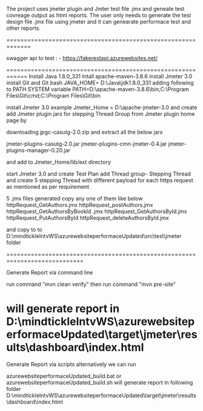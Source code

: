 
The project uses jmeter plugin and Jmter test file .jmx and geneate  test covreage output as html reports.
The user only needs to generate the test design file .jmx file using jmeter and it can genearate performace test and other reports.

=============================================================

swagger api to test : - https://fakerestapi.azurewebsites.net/ 

============================================================
Install Java 1.8.0_331
Intall apache-maven-3.8.6
install Jmeter 3.0
install Git and Git bash
JAVA_HOME= D:\Java\jdk1.8.0_331
adding following to PATH SYSTEM variable
PATH=D:\apache-maven-3.8.6\bin;C:\Program Files\Git\cmd;C:\Program Files\Git\bin

install Jmeter 3.0 
example  Jmeter_Home = D:\apache-jmeter-3.0
and create add Jmeter plugin jars for stepping Thread Group
from Jmeter plugin home page by

downloading jpgc-casutg-2.0.zip and extract all the below jars

jmeter-plugins-casutg-2.0.jar
jmeter-plugins-cmn-jmeter-0.4.jar
jmeter-plugins-manager-0.20.jar 

and add to Jmeter_Home/lib/ext directory

start Jmeter 3.0 and create Test Plan add Thread group- Stepping Thread and create 
5 stepping Thread with different payload for each  https request as mentioned as per requirement 

5 .jmx files generated copy any one of them like
below 
httpRequest_GetAuthors.jmx
httpRequest_postAuthors.jmx
httpRequest_GetAuthorsByBookId .jmx
httpRequest_GetAuthorsById.jmx
httpRequest_PutAuthorsById
httpRequest_deleteAuthorsById.jmx

and copy to 
to D:\mindtickleIntvWS\azurewebsiteperformaceUpdated\src\test\jmeter folder

============================================================================

Generate Report via command line

run command "mvn clean verify"
then 
run command "mvn pre-site"

will generate report in
D:\mindtickleIntvWS\azurewebsiteperformaceUpdated\target\jmeter\results\dashboard\index.html
============================================================================ 
Generate Report via scripts
alternatively we can run
 
azurewebsiteperformaceUpdated_build.bat or azurewebsiteperformaceUpdated_build.sh
will generate report in following folder
D:\mindtickleIntvWS\azurewebsiteperformaceUpdated\target\jmeter\results\dashboard\index.html

